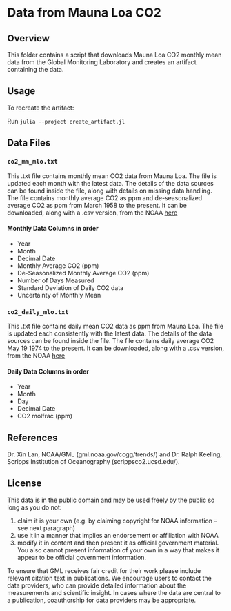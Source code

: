 # Data from Mauna Loa CO2

## Overview

This folder contains a script that downloads Mauna Loa CO2 monthly mean
data from the Global Monitoring Laboratory and creates an artifact containing
the data.

## Usage

To recreate the artifact:

Run `julia --project create_artifact.jl`

## Data Files

### `co2_mm_mlo.txt`

This .txt file contains monthly mean CO2 data from Mauna Loa.
The file is updated each month with the latest data. The details of
the data sources can be found inside the file, along with details on missing
data handling. The file contains monthly average CO2 as ppm and de-seasonalized average
CO2 as ppm from March 1958 to the present. It can be downloaded, along with a .csv version, from the NOAA [here](https://gml.noaa.gov/ccgg/trends/data.html)

#### Monthly Data Columns in order

- Year
- Month
- Decimal Date
- Monthly Average CO2 (ppm)
- De-Seasonalized Monthly Average CO2 (ppm)
- Number of Days Measured
- Standard Deviation of Daily CO2 data
- Uncertainty of Monthly Mean

### `co2_daily_mlo.txt`

This .txt file contains daily mean CO2 data as ppm from Mauna Loa.
The file is updated each consistently with the latest data. The details of
the data sources can be found inside the file. The file contains daily average CO2  May 19 1974 to the present. It can be downloaded, along with a .csv version, from the NOAA [here](https://gml.noaa.gov/ccgg/trends/data.html)

#### Daily Data Columns in order

- Year
- Month
- Day
- Decimal Date
- CO2 molfrac (ppm)

## References

Dr. Xin Lan, NOAA/GML (gml.noaa.gov/ccgg/trends/) and Dr. Ralph Keeling, Scripps Institution of Oceanography (scrippsco2.ucsd.edu/).

## License

This data is in the public domain and may be used freely by the public so long as you do not:

1. claim it is your own (e.g. by claiming copyright for NOAA information – see next paragraph)
2. use it in a manner that implies an endorsement or affiliation with NOAA
3. modify it in content and then present it as official government material. You also cannot present information of your own in a way that makes it appear to be official government information.

To ensure that GML receives fair credit for their work please include relevant citation text in publications. We encourage users to contact the data providers,
who can provide detailed information about the measurements and
scientific insight. In cases where the data are central to a
publication, coauthorship for data providers may be appropriate.
